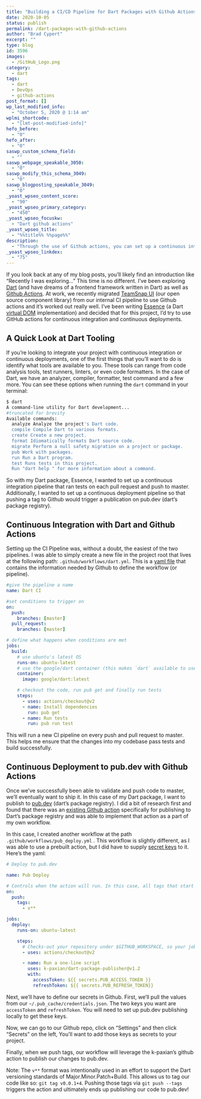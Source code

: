 ```yaml
---
title: "Building a CI/CD Pipeline for Dart Packages with Github Actions"
date: 2020-10-05
status: publish
permalink: /dart-packages-with-github-actions
author: "Brad Cypert"
excerpt: ""
type: blog
id: 3596
images:
  - /GitHub_Logo.png
category:
  - dart
tags:
  - dart
  - DevOps
  - github-actions
post_format: []
wp_last_modified_info:
  - "October 5, 2020 @ 1:14 am"
wplmi_shortcode:
  - "[lmt-post-modified-info]"
hefo_before:
  - "0"
hefo_after:
  - "0"
saswp_custom_schema_field:
  - ""
saswp_webpage_speakable_3050:
  - "0"
saswp_modify_this_schema_3049:
  - "0"
saswp_blogposting_speakable_3049:
  - "0"
_yoast_wpseo_content_score:
  - "90"
_yoast_wpseo_primary_category:
  - "450"
_yoast_wpseo_focuskw:
  - "Dart github actions"
_yoast_wpseo_title:
  - "%%title%% %%page%%"
description:
  - "Through the use of Github actions, you can set up a continuous integration and continuous deployment pipeline for Dart packages."
_yoast_wpseo_linkdex:
  - "75"
---
```


If you look back at any of my blog posts, you’ll likely find an introduction like “Recently I was exploring…” This time is no different. I’ve been exploring [Dart](https://dart.dev/) (and have dreams of a frontend framework written in Dart) as well as [Github Actions](https://github.com/features/actions). At work, we recently migrated [TeamSnap UI](https://github.com/teamsnap/teamsnap-ui) (our open source component library) from our internal CI pipeline to use Github actions and it’s worked out really well. I’ve been writing [Essence](https://github.com/bradcypert/essence) (a Dart [virtual DOM](https://bitsofco.de/understanding-the-virtual-dom/) implementation) and decided that for this project, I’d try to use GitHub actions for continuous integration and continuous deployments.

## A Quick Look at Dart Tooling

If you’re looking to integrate your project with continuous integration or continuous deployments, one of the first things that you’ll want to do is identify what tools are available to you. These tools can range from code analysis tools, test runners, linters, or even code formatters. In the case of Dart, we have an analyzer, compiler, formatter, test command and a few more. You can see these options when running the `dart` command in your terminal:

```bash
$ dart
A command-line utility for Dart development...
#truncated for brevity
Available commands:
  analyze Analyze the project's Dart code.
  compile Compile Dart to various formats.
  create Create a new project.
  format Idiomatically formats Dart source code.
  migrate Perform a null safety migration on a project or package.
  pub Work with packages.
  run Run a Dart program.
  test Runs tests in this project.
  Run "dart help " for more information about a command.
```

So with my Dart package, Essence, I wanted to set up a continuous integration pipeline that ran tests on each pull request and push to master. Additionally, I wanted to set up a continuous deployment pipeline so that pushing a tag to Github would trigger a publication on pub.dev (dart’s package registry).

## Continuous Integration with Dart and Github Actions

Setting up the CI Pipeline was, without a doubt, the easiest of the two pipelines. I was able to simply create a new file in the project root that lives at the following path: `.github/workflows/dart.yml`. This is a [yaml file](https://yaml.org/) that contains the information needed by Github to define the workflow (or pipeline).

```yml
#give the pipeline a name
name: Dart CI

#set conditions to trigger on
on:
  push:
    branches: [master]
  pull_request:
    branches: [master]

# define what happens when conditions are met
jobs:
  build:
    # use ubuntu's latest OS
    runs-on: ubuntu-latest
    # use the google/dart container (this makes `dart` available to use)
    container:
      image: google/dart:latest

    # checkout the code, run pub get and finally run tests
    steps:
      - uses: actions/checkout@v2
      - name: Install dependencies
        run: pub get
      - name: Run tests
        run: pub run test
```

This will run a new CI pipeline on every push and pull request to master. This helps me ensure that the changes into my codebase pass tests and build successfully.

## Continuous Deployment to pub.dev with Github Actions

Once we’ve successfully been able to validate and push code to master, we’ll eventually want to ship it. In this case of my Dart package, I want to publish to [pub.dev](https://pub.dev) (dart’s package registry). I did a bit of research first and found that there was an [existing Github action](https://github.com/marketplace/actions/dart-and-flutter-package-publisher) specifically for publishing to Dart’s package registry and was able to implement that action as a part of my own workflow.

In this case, I created another workflow at the path `.github/workflows/pub_deploy.yml` . This workflow is slightly different, as I was able to use a prebuilt action, but I did have to supply [secret keys](https://docs.github.com/en/free-pro-team@latest/actions/reference/encrypted-secrets) to it. Here’s the yaml:

```yml
# Deploy to pub.dev

name: Pub Deploy

# Controls when the action will run. In this case, all tags that start with a v
on:
  push:
    tags:
      - v**

jobs:
  deploy:
    runs-on: ubuntu-latest

    steps:
      # Checks-out your repository under $GITHUB_WORKSPACE, so your job can access it
      - uses: actions/checkout@v2

      - name: Run a one-line script
        uses: k-paxian/dart-package-publisher@v1.2
        with:
          accessToken: ${{ secrets.PUB_ACCESS_TOKEN }}
          refreshToken: ${{ secrets.PUB_REFRESH_TOKEN}}
```

Next, we’ll have to define our secrets in Github. First, we’ll pull the values from our `~/.pub_cache/credentials.json`. The two keys you want are `accessToken` and `refreshToken`. You will need to set up pub.dev publishing locally to get these keys.

Now, we can go to our Github repo, click on “Settings” and then click “Secrets” on the left, You’ll want to add those keys as secrets to your project.

Finally, when we push tags, our workflow will leverage the k-paxian’s github action to publish our changes to pub.dev.

Note: The `v**` format was intentionally used in an effort to support the Dart versioning standards of Major.Minor.Patch+Build. This allows us to tag our code like so: `git tag v0.0.1+4`. Pushing those tags via `git push --tags` triggers the action and ultimately ends up publishing our code to pub.dev!
